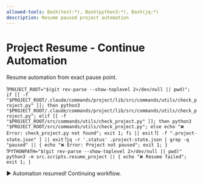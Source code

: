 ```yaml
---
allowed-tools: Bash(test:*), Bash(python3:*), Bash(jq:*)
description: Resume paused project automation
---
```


# Project Resume - Continue Automation

Resume automation from exact pause point.

!`PROJECT_ROOT="$(git rev-parse --show-toplevel 2>/dev/null || pwd)"; if [[ -f "$PROJECT_ROOT/.claude/commands/project/lib/src/commands/utils/check_project.py" ]]; then python3 "$PROJECT_ROOT/.claude/commands/project/lib/src/commands/utils/check_project.py"; elif [[ -f "$PROJECT_ROOT/src/commands/utils/check_project.py" ]]; then python3 "$PROJECT_ROOT/src/commands/utils/check_project.py"; else echo "❌ Error: check_project.py not found"; exit 1; fi || exit`
!`[ -f ".project-state.json" ] || exit`
!`jq -r '.status' .project-state.json | grep -q "paused" || { echo "❌ Error: Project not paused"; exit 1; }`
!`PYTHONPATH="$(git rev-parse --show-toplevel 2>/dev/null || pwd)" python3 -m src.scripts.resume_project || { echo "❌ Resume failed"; exit 1; }`

▶️  Automation resumed! Continuing workflow.